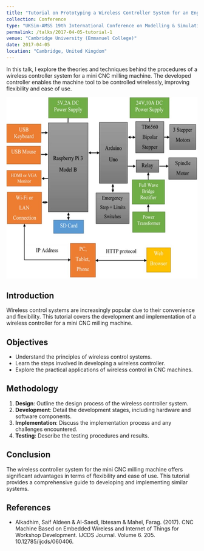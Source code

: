 ```yaml
---
title: "Tutorial on Prototyping a Wireless Controller System for an Engraving Machine"
collection: Conference
type: "UKSim-AMSS 19th International Conference on Modelling & Simulation"
permalink: /talks/2017-04-05-tutorial-1
venue: "Cambridge University (Emmanuel College)"
date: 2017-04-05
location: "Cambridge, United Kingdom"
---
```


In this talk, I explore the theories and techniques behind the procedures of a wireless controller system for a mini CNC milling machine. The developed controller enables the machine tool to be controlled wirelessly, improving flexibility and ease of use.

![Controller System](https://github.com/SaifaldeenALKADHIM/SaifaldeenALKADHIM.github.io/blob/master/images/Block-Diagram-Design-of-Wireless-Controller-System.png)

## Introduction
Wireless control systems are increasingly popular due to their convenience and flexibility. This tutorial covers the development and implementation of a wireless controller for a mini CNC milling machine.

## Objectives
- Understand the principles of wireless control systems.
- Learn the steps involved in developing a wireless controller.
- Explore the practical applications of wireless control in CNC machines.

## Methodology
1. **Design**: Outline the design process of the wireless controller system.
2. **Development**: Detail the development stages, including hardware and software components.
3. **Implementation**: Discuss the implementation process and any challenges encountered.
4. **Testing**: Describe the testing procedures and results.

## Conclusion
The wireless controller system for the mini CNC milling machine offers significant advantages in terms of flexibility and ease of use. This tutorial provides a comprehensive guide to developing and implementing similar systems.

## References
- Alkadhim, Saif Aldeen & Al-Saedi, Ibtesam & Mahel, Farag. (2017). CNC Machine Based on Embedded Wireless and Internet of Things for Workshop Development. IJCDS Journal. Volume 6. 205. 10.12785/ijcds/060406. 
